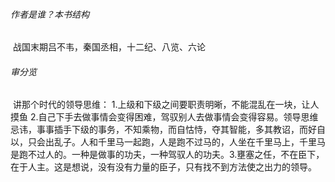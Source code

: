 ######  作者是谁？本书结构

​		战国末期吕不韦，秦国丞相，十二纪、八览、六论

###### 审分览

​		讲那个时代的领导思维：
​				1.上级和下级之间要职责明晰，不能混乱在一块，让人摸鱼
​				2.自己下手去做事情会变得困难，驾驭别人去做事情会变得容易。领导思维忌讳，事事插手下级的事务，不知乘物，而自怙恃，夺其智能，多其教诏，而好自以，只会出乱子。人和千里马一起跑，人是跑不过马的，人坐在千里马上，千里马是跑不过人的。一种是做事的功夫，一种驾驭人的功夫。
​				3.壅塞之任，不在臣下，在于人主。这是想说，没有没有力量的臣子，只有找不到方法使之出力的领导。
